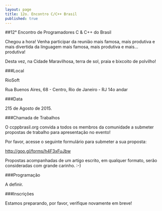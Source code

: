 ```yaml
---
layout: page
title: 12o. Encontro C/C++ Brasil
published: true
---
```


##12° Encontro de Programadores C & C++ do Brasil

Chegou a hora! Venha participar da reunião mais famosa, mais produtiva e mais divertida da linguagem mais famosa, mais produtiva e mais... produtiva!

Desta vez, na Cidade Maravilhosa, terra de sol, praia e bixcoito de polvilho!

###Local

RioSoft

Rua Buenos Aires, 68 - Centro, Rio de Janeiro - RJ
14o andar

###Data

215 de Agosto de 2015.

###Chamada de Trabalhos

O ccppbrasil.org convida a todos os membros da comunidade a submeter propostas de trabalho para apresentação no evento!

Por favor, acesse o seguinte formulário para submeter a sua proposta:

http://goo.gl/forms/h4F3xFuJbw

Propostas acompanhadas de um artigo escrito, em qualquer formato, serão consideradas com grande carinho. :-)

###Programação

A definir.

###Inscrições

Estamos preparando, por favor, verifique novamente em breve!